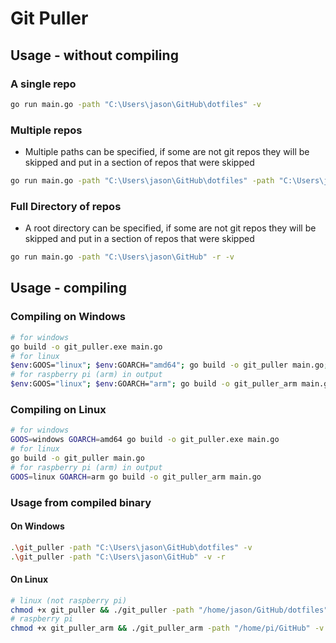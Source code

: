 # Git Puller

## Usage - without compiling

### A single repo

```bash
go run main.go -path "C:\Users\jason\GitHub\dotfiles" -v
```

### Multiple repos

- Multiple paths can be specified, if some are not git repos they will be skipped and put in a section of repos that were skipped

```bash
go run main.go -path "C:\Users\jason\GitHub\dotfiles" -path "C:\Users\jason\GitHub\Data_Tool_Pack_Py" -path "C:\Users\jason\GitHub\Archived_Projects" -path "C:\Users\jason\GitHub\personal_credentials" -v
```

### Full Directory of repos

- A root directory can be specified, if some are not git repos they will be skipped and put in a section of repos that were skipped

```bash
go run main.go -path "C:\Users\jason\GitHub" -r -v
```

## Usage - compiling

### Compiling on Windows

```bash
# for windows
go build -o git_puller.exe main.go
# for linux
$env:GOOS="linux"; $env:GOARCH="amd64"; go build -o git_puller main.go; Remove-Item Env:GOOS, Env:GOARCH
# for raspberry pi (arm) in output
$env:GOOS="linux"; $env:GOARCH="arm"; go build -o git_puller_arm main.go; Remove-Item Env:GOOS, Env:GOARCH
```

### Compiling on Linux

```bash
# for windows
GOOS=windows GOARCH=amd64 go build -o git_puller.exe main.go
# for linux
go build -o git_puller main.go
# for raspberry pi (arm) in output
GOOS=linux GOARCH=arm go build -o git_puller_arm main.go
```

### Usage from compiled binary

#### On Windows

```bash
.\git_puller -path "C:\Users\jason\GitHub\dotfiles" -v
.\git_puller -path "C:\Users\jason\GitHub" -v -r
```

#### On Linux

```bash
# linux (not raspberry pi)
chmod +x git_puller && ./git_puller -path "/home/jason/GitHub/dotfiles" -v
# raspberry pi
chmod +x git_puller_arm && ./git_puller_arm -path "/home/pi/GitHub" -v -r
```
